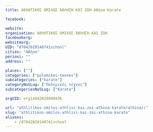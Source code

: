 ```yaml
---
title: ΑΘΛΗΤΙΚΟΣ ΟΜΙΛΟΣ ΆΘΛΗΣΗ ΚΑΙ ΖΩΗ-Αθήνα-Karate

facebook:

website:
organisation: ΑΘΛΗΤΙΚΟΣ ΟΜΙΛΟΣ ΆΘΛΗΣΗ ΚΑΙ ΖΩΗ
facebookorg:
websiteorg:
UID: "07042020140741school"
cities: "Αθήνα"
perioxi: ""
address: ""

places: [""]
categories: ["polemikes-texnes"]
subcategories: ["karate"]
categoryNoSLug: ["Πολεμικές τέχνες"]
subcategoriesNoSLug: ["Karate"]

orgUID: org14042020000436

url: "athlitikos-omilos-athlisi-kai-zoi-athina-karate/athina//"
slug: "athlitikos-omilos-athlisi-kai-zoi-athina-karate"
aliases:
    - /07042020140741school
---
```





